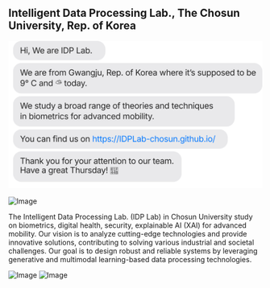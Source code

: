 ## Intelligent Data Processing Lab., The Chosun University, Rep. of Korea

![현재 날씨](chat.svg)

![Image](https://github.com/user-attachments/assets/24532d9f-03b1-4ff2-9136-a640993b6736)

The Intelligent Data Processing Lab. (IDP Lab) in Chosun University study on biometrics, digital health, security, explainable AI (XAI) for advanced mobility. 
Our vision is to analyze cutting-edge technologies and provide innovative solutions, contributing to solving various industrial and societal challenges.
Our goal is to design robust and reliable systems by leveraging generative and multimodal learning-based data processing technologies.

![Image](https://github.com/user-attachments/assets/12b392fd-8604-4e63-bef6-27bdff792ad2)
![Image](https://github.com/user-attachments/assets/7ea0cc94-d43a-4ef3-a6b6-3a161c78784b)

<!--
**IDPLab-chosun/IDPLab-chosun** is a ✨ _special_ ✨ repository because its `README.md` (this file) appears on your GitHub profile.

Here are some ideas to get you started:

- 🔭 I’m currently working on ...
- 🌱 I’m currently learning ...
- 👯 I’m looking to collaborate on ...
- 🤔 I’m looking for help with ...
- 💬 Ask me about ...
- 📫 How to reach me: ...
- 😄 Pronouns: ...
- ⚡ Fun fact: ...
-->
